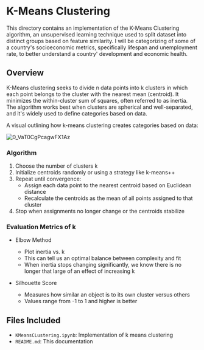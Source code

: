 # K-Means Clustering

This directory contains an implementation of the K-Means Clustering algorithm, an unsupervised learning technique used to split dataset into distinct groups based on feature similarity. I will be categorizing of some of a country's socioeconomic metrics, specifically lifespan and unemployment rate, to better understand a country' development and economic health.

## Overview

K-Means clustering seeks to divide n data points into k clusters in which each point belongs to the cluster with the nearest mean (centroid). It minimizes the within-cluster sum of squares, often referred to as inertia. The algorithm works best when clusters are spherical and well-separated, and it's widely used to define categories based on data.

A visual outlining how k-means clustering creates categories based on data:

![0_VaT0CgPcagwFX1Az](https://github.com/user-attachments/assets/477bf772-97fe-480a-89e9-edf6f4718ce3)

### Algorithm

1. Choose the number of clusters k
2. Initialize centroids randomly or using a strategy like k-means++
3. Repeat until convergence:
    - Assign each data point to the nearest centroid based on Euclidean distance
    - Recalculate the centroids as the mean of all points assigned to that cluster
4. Stop when assignments no longer change or the centroids stabilize

### Evaluation Metrics of k

- Elbow Method
    - Plot inertia vs. k
    - This can tell us an optimal balance between complexity and fit
    - When inertia stops changing significantly, we know there is no longer that large of an effect of increasing k

- Silhouette Score
    - Measures how similar an object is to its own cluster versus others
    - Values range from -1 to 1 and higher is better

## Files Included

- `KMeansCLustering.ipynb`: Implementation of k means clustering
- `README.md`: This documentation
